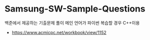 # Samsung-SW-Sample-Questions
백준에서 제공하는 기출문제 풀이
메인 언어가 파이썬 복습할 경우 C++이용

- https://www.acmicpc.net/workbook/view/1152
